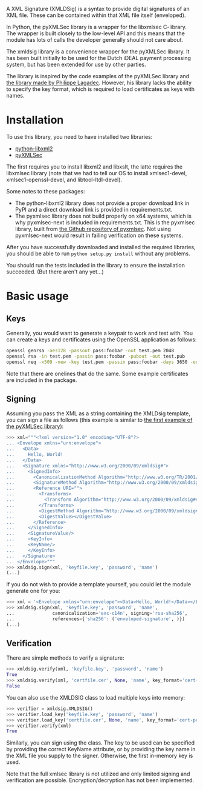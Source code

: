 A XML Signature (XMLDSig) is a syntax to provide digital signatures of an XML file. These can be contained within that XML file itself (enveloped). 

In Python, the pyXMLSec library is a wrapper for the libxmlsec C-library. The wrapper is built closely to the low-level API and this means that the module has lots of calls the developer generally should not care about.

The xmldsig library is a convenience wrapper for the pyXMLSec library. It has been built initially to be used for the Dutch iDEAL payment processing system, but has been extended for use by other parties.

The library is inspired by the code examples of the pyXMLSec library and [the library made by Philippe Lagadec](http://www.decalage.info/python/pyxmldsig). However, his library lacks the ability to specify the key format, which is required to load certificates as keys with names.

Installation
============
To use this library, you need to have installed two libraries:

* [python-libxml2](http://xmlsoft.org/python.html)
* [pyXMLSec](http://pyxmlsec.labs.libre-entreprise.org/)

The first requires you to install libxml2 and libxslt, the latte requires the libxmlsec library (note that we had to tell our OS to install xmlsec1-devel, xmlsec1-openssl-devel, and libtool-ltdl-devel).

Some notes to these packages:

* The python-libxml2 library does not provide a proper download link in PyPI and a direct download link is provided in requirements.txt. 
* The pyxmlsec library does not build properly on x64 systems, which is why pyxmlsec-next is included in requirements.txt. This is the pyxmlsec library, built from [the Github repository of pyxmlsec](https://github.com/dnet/pyxmlsec). Not using pyxmlsec-next would result in failing verification on these systems.

After you have successfully downloaded and installed the required libraries, you should be able to run `python setup.py install` without any problems.

You should run the tests included in the library to ensure the installation succeeded. (But there aren't any yet...)

Basic usage
===========

Keys
----
Generally, you would want to generate a keypair to work and test with. You can create a keys and certificates using the OpenSSL application as follows:

```bash
openssl genrsa -aes128 -passout pass:foobar -out test.pem 2048                     # private key
openssl rsa -in test.pem -passin pass:foobar -pubout -out test.pub                 # public key
openssl req -x509 -new -key test.pem -passin pass:foobar -days 3650 -out test.cer  # self-signed x509 certificate
```

Note that there are onelines that do the same. Some example certificates are included in the package.


Signing
-------
Assuming you pass the XML as a string containing the XMLDsig template, you can sign a file as follows (this example is similar to [the first example of the pyXMLSec library](http://pyxmlsec.labs.libre-entreprise.org/index.php?section=examples&id=1)):

```python
>>> xml="""<?xml version="1.0" encoding="UTF-8"?>
... <Envelope xmlns="urn:envelope">
...   <Data>
...     Hello, World!
...   </Data>
...   <Signature xmlns="http://www.w3.org/2000/09/xmldsig#">
...     <SignedInfo>
...       <CanonicalizationMethod Algorithm="http://www.w3.org/TR/2001/REC-xml-c14n-20010315" />
...       <SignatureMethod Algorithm="http://www.w3.org/2000/09/xmldsig#rsa-sha1" />
...       <Reference URI="">
...         <Transforms>
...           <Transform Algorithm="http://www.w3.org/2000/09/xmldsig#enveloped-signature" />
...         </Transforms>
...         <DigestMethod Algorithm="http://www.w3.org/2000/09/xmldsig#sha1" />
...         <DigestValue></DigestValue>
...       </Reference>
...     </SignedInfo>
...     <SignatureValue/>
...     <KeyInfo>
...     <KeyName/>
...     </KeyInfo>
...   </Signature>
... </Envelope>"""
>>> xmldsig.sign(xml, 'keyfile.key', 'password', 'name')
(...)
```

If you do not wish to provide a template yourself, you could let the module generate one for you:

```python
>>> xml = '<Envelope xmlns="urn:envelope"><Data>Hello, World!</Data></Envelope>'
>>> xmldsig.sign(xml, 'keyfile.key', 'password', 'name', 
...              canonicalization='exc-c14n', signing='rsa-sha256',
...              references={'sha256': ('enveloped-signature', )})
(...)
```

Verification
------------

There are simple methods to verify a signature:

```python
>>> xmldsig.verify(xml, 'keyfile.key', 'password', 'name')
True
>>> xmldsig.verify(xml, 'certfile.cer', None, 'name', key_format='cert-pem')
False
```

You can also use the XMLDSIG class to load multiple keys into memory:

```python
>>> verifier = xmldsig.XMLDSIG()
>>> verifier.load_key('keyfile.key', 'password', 'name')
>>> verifier.load_key('certfile.cer', None, 'name', key_format='cert-pem')
>>> verifier.verify(xml)
True
```

Similarly, you can sign using the class. The key to be used can be specified by providing the correct KeyName attribute, or by providing the key name in the XML file you supply to the signer. Otherwise, the first in-memory key is used.

Note that the full xmlsec library is not utilized and only limited signing and verification are possible. Encryption/decryption has not been implemented.
